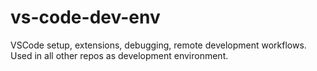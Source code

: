 # vs-code-dev-env
VSCode setup, extensions, debugging, remote development workflows. 
Used in all other repos as development environment.
